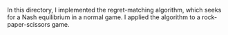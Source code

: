 In this directory, I implemented the regret-matching algorithm, which seeks for a Nash equilibrium in a normal game.
I applied the algorithm to a rock-paper-scissors game.
